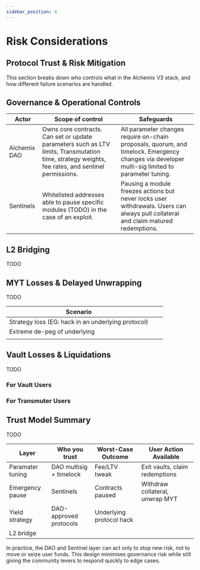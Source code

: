 ```yaml
---
sidebar_position: 4
---
```


# Risk Considerations

## Protocol Trust & Risk Mitigation

This section breaks down who controls what in the Alchemix V3 stack, and how different failure scenarios are handled.

## Governance & Operational Controls

| Actor        | Scope of control                                                                                                                                 | Safeguards                                                                                                                                     |
| ------------ | ------------------------------------------------------------------------------------------------------------------------------------------------ | ---------------------------------------------------------------------------------------------------------------------------------------------- |
| Alchemix DAO | Owns core contracts. Can set or update parameters such as LTV limits, Transmutation time, strategy weights, fee rates, and sentinel permissions. | All parameter changes require on-chain proposals, quorum, and timelock. Emergency changes via developer multi-sig limited to parameter tuning. |
| Sentinels    | Whitelisted addresses able to pause specific modules (TODO) in the case of an exploit.                                                           | Pausing a module freezes actions but never locks user withdrawals. Users can always pull collateral and claim matured redemptions.             |

## L2 Bridging

TODO

## MYT Losses & Delayed Unwrapping

TODO

| Scenario                                           |     |     |
| -------------------------------------------------- | --- | --- |
| Strategy loss (EG: hack in an underlying protocol) |     |     |
| Extreme de-peg of underlying                       |     |     |
|                                                    |     |     |

## Vault Losses & Liquidations

TODO

### For Vault Users

### For Transmuter Users

## Trust Model Summary

TODO

| Layer            | Who you trust           | Worst-Case Outcome       | User Action Available           |
| ---------------- | ----------------------- | ------------------------ | ------------------------------- |
| Paramater tuning | DAO multisig + timelock | Fee/LTV tweak            | Exit vaults, claim redemptions  |
| Emergency pause  | Sentinels               | Contracts paused         | Withdraw collateral, unwrap MYT |
| Yield strategy   | DAO-approved protocols  | Underlying protocol hack |                                 |
| L2 bridge        |                         |                          |                                 |

In practice, the DAO and Sentinel layer can act only to stop new risk, not to move or seize user funds. This design minimises governance risk while still giving the community levers to respond quickly to edge cases.
